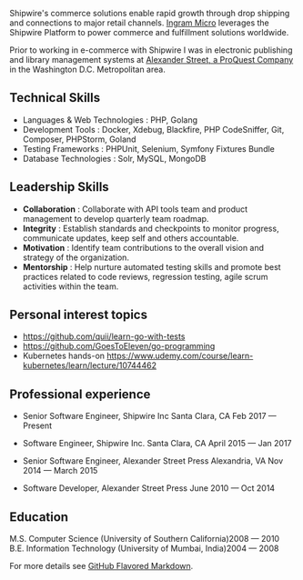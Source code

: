 Shipwire's commerce solutions enable rapid growth through drop shipping and connections to major retail channels.
<a href="https://www.ingrammicroservices.com/">Ingram Micro</a> leverages the Shipwire Platform to power commerce and fulfillment solutions worldwide.

Prior to working in e-commerce with Shipwire I was in electronic publishing and library management systems at <a href="https://alexanderstreet.com/">Alexander Street, a ProQuest Company</a> in the Washington D.C. Metropolitan area.

## Technical Skills
- Languages & Web Technologies : PHP, Golang
- Development Tools : Docker, Xdebug, Blackfire, PHP CodeSniffer, Git, Composer, PHPStorm, Goland
- Testing Frameworks : PHPUnit, Selenium, Symfony Fixtures Bundle
- Database Technologies : Solr, MySQL, MongoDB

## Leadership Skills
- **Collaboration** : Collaborate with API tools team and product management to develop quarterly team roadmap.
- **Integrity** : Establish standards and checkpoints to monitor progress, communicate updates, keep self and others accountable.
- **Motivation** : Identify team contributions to the overall vision and strategy of the organization.
- **Mentorship** : Help nurture automated testing skills and promote best practices related to code reviews, regression testing, agile scrum activities within the team.

## Personal interest topics
- https://github.com/quii/learn-go-with-tests
- https://github.com/GoesToEleven/go-programming
- Kubernetes hands-on https://www.udemy.com/course/learn-kubernetes/learn/lecture/10744462

## Professional experience
- Senior Software Engineer, Shipwire Inc Santa Clara, CA Feb 2017 — Present
- Software Engineer, Shipwire Inc. Santa Clara, CA April 2015 — Jan 2017

- Senior Software Engineer, Alexander Street Press Alexandria, VA Nov 2014 — March 2015
- Software Developer, Alexander Street Press June 2010 — Oct 2014

## Education
M.S. Computer Science (University of Southern California)2008 — 2010  
B.E. Information Technology (University of Mumbai, India)2004 — 2008

For more details see [GitHub Flavored Markdown](https://guides.github.com/features/mastering-markdown/).

